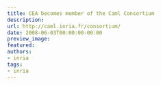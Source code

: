 ```yaml
---
title: CEA becomes member of the Caml Consortium
description:
url: http://caml.inria.fr/consortium/
date: 2008-06-03T00:00:00-00:00
preview_image:
featured:
authors:
- inria
tags:
- inria
---
```



